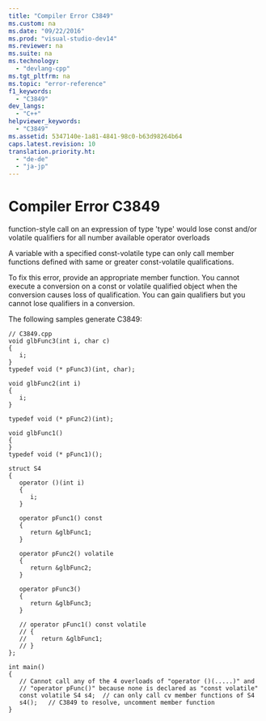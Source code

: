 ```yaml
---
title: "Compiler Error C3849"
ms.custom: na
ms.date: "09/22/2016"
ms.prod: "visual-studio-dev14"
ms.reviewer: na
ms.suite: na
ms.technology: 
  - "devlang-cpp"
ms.tgt_pltfrm: na
ms.topic: "error-reference"
f1_keywords: 
  - "C3849"
dev_langs: 
  - "C++"
helpviewer_keywords: 
  - "C3849"
ms.assetid: 5347140e-1a81-4841-98c0-b63d98264b64
caps.latest.revision: 10
translation.priority.ht: 
  - "de-de"
  - "ja-jp"
---
```

# Compiler Error C3849
function-style call on an expression of type 'type' would lose const and/or volatile qualifiers for all number available operator overloads  
  
 A variable with a specified const-volatile type can only call member functions defined with same or greater const-volatile qualifications.  
  
 To fix this error, provide an appropriate member function. You cannot execute a conversion on a const or volatile qualified object when the conversion causes loss of qualification. You can gain qualifiers but you cannot lose qualifiers in a conversion.  
  
 The following samples generate C3849:  
  
```  
// C3849.cpp  
void glbFunc3(int i, char c)  
{  
   i;  
}  
typedef void (* pFunc3)(int, char);  
  
void glbFunc2(int i)  
{  
   i;  
}  
  
typedef void (* pFunc2)(int);  
  
void glbFunc1()  
{  
}  
typedef void (* pFunc1)();  
  
struct S4  
{  
   operator ()(int i)  
   {  
      i;  
   }  
  
   operator pFunc1() const  
   {  
      return &glbFunc1;  
   }  
  
   operator pFunc2() volatile  
   {  
      return &glbFunc2;  
   }  
  
   operator pFunc3()  
   {  
      return &glbFunc3;  
   }  
  
   // operator pFunc1() const volatile  
   // {  
   //    return &glbFunc1;  
   // }  
};  
  
int main()  
{  
   // Cannot call any of the 4 overloads of "operator ()(.....)" and   
   // "operator pFunc()" because none is declared as "const volatile"  
   const volatile S4 s4;  // can only call cv member functions of S4  
   s4();   // C3849 to resolve, uncomment member function  
}  
```